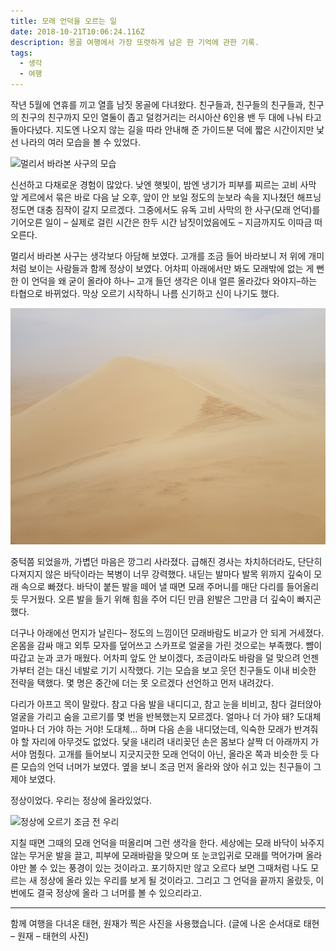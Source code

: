 ```yaml
---
title: 모래 언덕을 오르는 일
date: 2018-10-21T10:06:24.116Z
description: 몽골 여행에서 가장 또렷하게 남은 한 기억에 관한 기록.
tags:
  - 생각
  - 여행
---
```


작년 5월에 연휴를 끼고 열흘 남짓 몽골에 다녀왔다. 친구들과, 친구들의 친구들과, 친구의 친구의 친구까지 모인 열둘이 좁고 덜컹거리는 러시아산 6인용 밴 두 대에 나눠 타고 돌아다녔다. 지도엔 나오지 않는 길을 따라 안내해 준 가이드분 덕에 짧은 시간이지만 낯선 나라의 여러 모습을 볼 수 있었다.

![멀리서 바라본 사구의 모습](/public/assets/on-climbing-sandhill/remote.jpg)

신선하고 다채로운 경험이 많았다. 낮엔 햇빛이, 밤엔 냉기가 피부를 찌르는 고비 사막 앞 게르에서 묶은 바로 다음 날 오후, 앞이 안 보일 정도의 눈보라 속을 지나쳤던 해프닝 정도면 대충 짐작이 갈지 모르겠다. 그중에서도 유독 고비 사막의 한 사구(모래 언덕)를 기어오른 일이 – 실제로 걸린 시간은 한두 시간 남짓이었음에도 – 지금까지도 이따금 떠오른다.

멀리서 바라본 사구는 생각보다 아담해 보였다. 고개를 조금 들어 바라보니 저 위에 개미처럼 보이는 사람들과 함께 정상이 보였다. 어차피 아래에서만 봐도 모래밖에 없는 게 뻔한 이 언덕을 왜 굳이 올라야 하나– 고개 들던 생각은 이내 얼른 올라갔다 와야지–하는 타협으로 바뀌었다. 막상 오르기 시작하니 나름 신기하고 신이 나기도 했다.

![고비 사막의 사구](/public/assets/on-climbing-sandhill/sandhill2.jpg)

중턱쯤 되었을까, 가볍던 마음은 깡그리 사라졌다. 급해진 경사는 차치하더라도, 단단히 다져지지 않은 바닥이라는 복병이 너무 강력했다. 내딛는 발마다 발목 위까지 깊숙이 모래 속으로 빠졌다. 바닥이 붙든 발을 떼어 낼 때면 모래 주머니를 매단 다리를 들어올리듯 무거웠다. 오른 발을 들기 위해 힘을 주어 디딘 만큼 왼발은 그만큼 더 깊숙이 빠지곤 했다.

더구나 아래에선 먼지가 날린다– 정도의 느낌이던 모래바람도 비교가 안 되게 거세졌다. 온몸을 감싸 매고 외투 모자를 덮어쓰고 스카프로 얼굴을 가린 것으로는 부족했다. 뺨이 따갑고 눈과 코가 매웠다. 어차피 앞도 안 보이겠다, 조금이라도 바람을 덜 맞으려 언젠가부터 걷는 대신 네발로 기기 시작했다. 기는 모습을 보고 웃던 친구들도 이내 비슷한 전략을 택했다. 몇 명은 중간에 더는 못 오르겠다 선언하고 먼저 내려갔다.

다리가 아프고 목이 말랐다. 참고 다음 발을 내디디고, 참고 눈을 비비고, 참다 걸터앉아 얼굴을 가리고 숨을 고르기를 몇 번을 반복했는지 모르겠다. 얼마나 더 가야 돼? 도대체 얼마나 더 가야 하는 거야! 도대체… 하며 다음 손을 내디뎠는데, 익숙한 모래가 반겨줘야 할 자리에 아무것도 없었다. 닻을 내리려 내리꽂던 손은 몸보다 살짝 더 아래까지 가서야 멈췄다. 고개를 들어보니 지긋지긋한 모래 언덕이 아닌, 올라온 쪽과 비슷한 듯 다른 모습의 언덕 너머가 보였다. 옆을 보니 조금 먼저 올라와 앉아 쉬고 있는 친구들이 그제야 보였다.

정상이었다. 우리는 정상에 올라있었다.

![정상에 오르기 조금 전 우리](/public/assets/on-climbing-sandhill/film.jpg)

지칠 때면 그때의 모래 언덕을 떠올리며 그런 생각을 한다. 세상에는 모래 바닥이 놔주지 않는 무거운 발을 끌고, 피부에 모래바람을 맞으며 또 눈코입귀로 모래를 먹어가며 올라야만 볼 수 있는 풍경이 있는 것이라고. 포기하지만 않고 오르다 보면 그때처럼 나도 모르는 새 정상에 올라 있는 우리를 보게 될 것이라고. 그리고 그 언덕을 끝까지 올랐듯, 이번에도 결국 정상에 올라 그 너머를 볼 수 있으리라고.

---

함께 여행을 다녀온 태현, 원재가 찍은 사진을 사용했습니다. (글에 나온 순서대로 태현 – 원재 – 태현의 사진)
